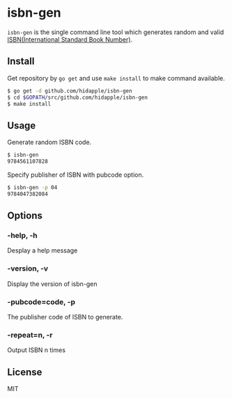 # isbn-gen

`isbn-gen` is the single command line tool which generates random and valid [ISBN(International Standard Book Number)](https://en.wikipedia.org/wiki/International_Standard_Book_Number).

## Install

Get repository by `go get` and use `make install` to make command available.

```sh
$ go get -d github.com/hidapple/isbn-gen
$ cd $GOPATH/src/github.com/hidapple/isbn-gen
$ make install
```

## Usage

Generate random ISBN code.
```sh
$ isbn-gen
9784561107828
```

Specify publisher of ISBN with pubcode option.
```sh
$ isbn-gen -p 04
9784047382084
```

## Options

### -help, -h
Desplay a help message

### -version, -v
Display the version of isbn-gen

### -pubcode=code, -p
The publisher code of ISBN to generate.

### -repeat=n, -r
Output ISBN n times

## License
MIT
